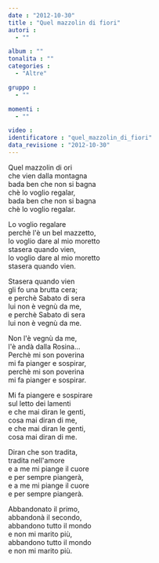```yaml
---
date : "2012-10-30"
title : "Quel mazzolin di fiori"
autori : 
  - ""

album : ""
tonalita : ""
categories : 
  - "Altre"

gruppo : 
  - ""

momenti : 
  - ""

video : 
identificatore : "quel_mazzolin_di_fiori"
data_revisione : "2012-10-30"
---
```

  
  
  
Quel mazzolin di ori  
che vien dalla montagna  
bada ben che non si bagna  
chè lo voglio regalar,  
bada ben che non si bagna  
chè lo voglio regalar.  
  
  
Lo voglio regalare  
perchè l'è un bel mazzetto,  
lo voglio dare al mio moretto  
stasera quando vien,  
lo voglio dare al mio moretto  
stasera quando vien.  
  
  
Stasera quando vien  
gli fo una brutta cera;  
e perchè Sabato di sera  
lui non è vegnù da me,  
e perchè Sabato di sera  
lui non è vegnù da me.  
  
  
Non l'è vegnù da me,  
l'è andà dalla Rosina...  
Perchè mi son poverina  
mi fa pianger e sospirar,  
perchè mi son poverina  
mi fa pianger e sospirar.  
  
  
Mi fa piangere e sospirare  
sul letto dei lamenti  
e che mai diran le genti,  
cosa mai diran di me,  
e che mai diran le genti,  
cosa mai diran di me.  
  
  
Diran che son tradita,  
tradita nell'amore  
e a me mi piange il cuore  
e per sempre piangerà,  
e a me mi piange il cuore  
e per sempre piangerà.  
  
  
Abbandonato il primo,  
abbandonà il secondo,  
abbandono tutto il mondo  
e non mi marito più,  
abbandono tutto il mondo  
e non mi marito più.   
  
  
  
  
  
  

